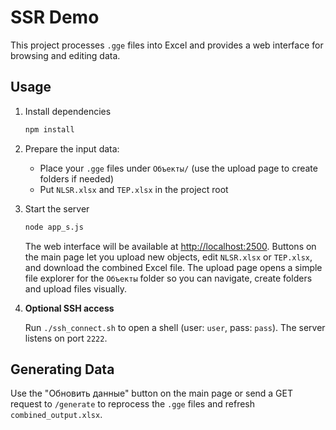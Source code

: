 # SSR Demo

This project processes `.gge` files into Excel and provides a web interface for browsing and editing data.

## Usage

1. Install dependencies
   ```bash
   npm install
   ```
2. Prepare the input data:
   - Place your `.gge` files under `Объекты/` (use the upload page to create folders if needed)
   - Put `NLSR.xlsx` and `TEP.xlsx` in the project root
3. Start the server
   ```bash
   node app_s.js
   ```
   The web interface will be available at <http://localhost:2500>.
   Buttons on the main page let you upload new objects, edit `NLSR.xlsx` or `TEP.xlsx`, and download the combined Excel file.
    The upload page opens a simple file explorer for the `Объекты` folder so you can navigate, create folders and upload files visually.

4. **Optional SSH access**

   Run `./ssh_connect.sh` to open a shell (user: `user`, pass: `pass`). The server listens on port `2222`.

## Generating Data

Use the "Обновить данные" button on the main page or send a GET request to `/generate` to reprocess the `.gge` files and refresh `combined_output.xlsx`.
